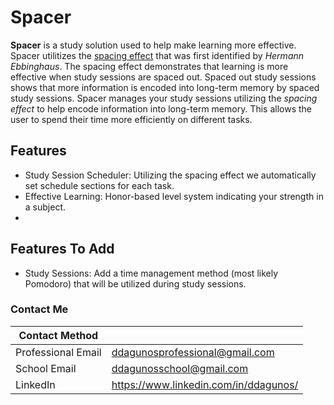 # Spacer

**Spacer** is a study solution used to help make learning more effective. Spacer utilitizes the [spacing effect](https://en.wikipedia.org/wiki/Spacing_effect) that was first identified by *Hermann Ebbinghaus*. The spacing effect demonstrates that learning is more effective when study sessions are spaced out. Spaced out study sessions shows that more information is encoded into long-term memory by spaced study sessions. Spacer manages your study sessions utilizing the *spacing effect* to help encode information into long-term memory. This allows the user to spend their time more efficiently on different tasks. 

## Features
- Study Session Scheduler: Utilizing the spacing effect we automatically set schedule sections for each task.
- Effective Learning: Honor-based level system indicating your strength in a subject.
- 

## Features To Add
- Study Sessions: Add a time management method (most likely Pomodoro) that will be utilized during study sessions. 

### Contact Me

| Contact Method |  |
| --- | --- |
| Professional Email | ddagunosprofessional@gmail.com |
| School Email | ddagunosschool@gmail.com |
| LinkedIn | https://www.linkedin.com/in/ddagunos/ |
